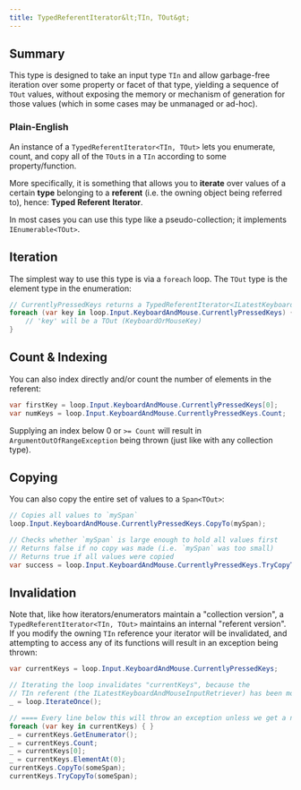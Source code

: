 ```yaml
---
title: TypedReferentIterator&lt;TIn, TOut&gt;
---
```


## Summary

This type is designed to take an input type `TIn` and allow garbage-free iteration over some property or facet of that type, yielding a sequence of `TOut` values, without exposing the memory or mechanism of generation for those values (which in some cases may be unmanaged or ad-hoc).

### Plain-English

An instance of a `TypedReferentIterator<TIn, TOut>` lets you enumerate, count, and copy all of the `TOut`s in a `TIn` according to some property/function.

More specifically, it is something that allows you to __iterate__ over values of a certain __type__ belonging to a __referent__ (i.e. the owning object being referred to), hence: __Typed__ __Referent__ __Iterator__.

In most cases you can use this type like a pseudo-collection; it implements `IEnumerable<TOut>`.

## Iteration

The simplest way to use this type is via a `foreach` loop. The `TOut` type is the element type in the enumeration:

```csharp
// CurrentlyPressedKeys returns a TypedReferentIterator<ILatestKeyboardAndMouseInputRetriever, KeyboardOrMouseKey>
foreach (var key in loop.Input.KeyboardAndMouse.CurrentlyPressedKeys) {
	// 'key' will be a TOut (KeyboardOrMouseKey)
}
```

## Count & Indexing

You can also index directly and/or count the number of elements in the referent:

```csharp
var firstKey = loop.Input.KeyboardAndMouse.CurrentlyPressedKeys[0];
var numKeys = loop.Input.KeyboardAndMouse.CurrentlyPressedKeys.Count;
```

Supplying an index below 0 or `>= Count` will result in `ArgumentOutOfRangeException` being thrown (just like with any collection type).

## Copying

You can also copy the entire set of values to a `Span<TOut>`:

```csharp
// Copies all values to `mySpan`
loop.Input.KeyboardAndMouse.CurrentlyPressedKeys.CopyTo(mySpan);

// Checks whether `mySpan` is large enough to hold all values first
// Returns false if no copy was made (i.e. `mySpan` was too small)
// Returns true if all values were copied
var success = loop.Input.KeyboardAndMouse.CurrentlyPressedKeys.TryCopyTo(mySpan);
```

## Invalidation

Note that, like how iterators/enumerators maintain a "collection version", a `TypedReferentIterator<TIn, TOut>` maintains an internal "referent version". If you modify the owning `TIn` reference your iterator will be invalidated, and attempting to access any of its functions will result in an exception being thrown:

```csharp
var currentKeys = loop.Input.KeyboardAndMouse.CurrentlyPressedKeys;

// Iterating the loop invalidates "currentKeys", because the
// TIn referent (the ILatestKeyboardAndMouseInputRetriever) has been modified
_ = loop.IterateOnce();

// ==== Every line below this will throw an exception unless we get a new currentKeys ====
foreach (var key in currentKeys) { }
_ = currentKeys.GetEnumerator();
_ = currentKeys.Count;
_ = currentKeys[0];
_ = currentKeys.ElementAt(0);
currentKeys.CopyTo(someSpan);
currentKeys.TryCopyTo(someSpan);
```